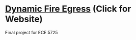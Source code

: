 # [Dynamic Fire Egress](https://andrewmackin.github.io/dynamic-fire-egress/) (Click for Website)
Final project for ECE 5725
